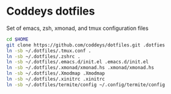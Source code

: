 Coddeys dotfiles
============
Set of emacs, zsh, xmonad, and tmux configuration files


```sh
cd $HOME
git clone https://github.com/coddeys/dotfiles.git .dotfies
ln -sb ~/.dotfiles/.tmux.conf .
ln -sb ~/.dotfiles/.zshrc .
ln -sb ~/.dotfiles/.emacs.d/init.el .emacs.d/init.el
ln -sb ~/.dotfiles/.xmonad/xmonad.hs .xmonad/xmonad.hs
ln -sb ~/.dotfiles/.Xmodmap .Xmodmap
ln -sb ~/.dotfiles/.xinitrc .xinitrc
ln -sb ~/.dotfiles/termite/config ~/.config/termite/config



```

